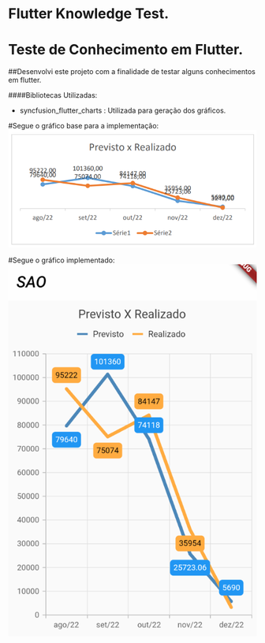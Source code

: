 # Flutter Knowledge Test. 
# Teste de Conhecimento em Flutter.

 
##Desenvolvi este projeto com a finalidade de testar alguns conhecimentos em flutter.

####Bibliotecas Utilizadas:
* syncfusion_flutter_charts : Utilizada para geração dos gráficos.



#Segue o gráfico base para a implementação:
![img.png](img.png)

#Segue o gráfico implementado:
![img_1.png](img_1.png)